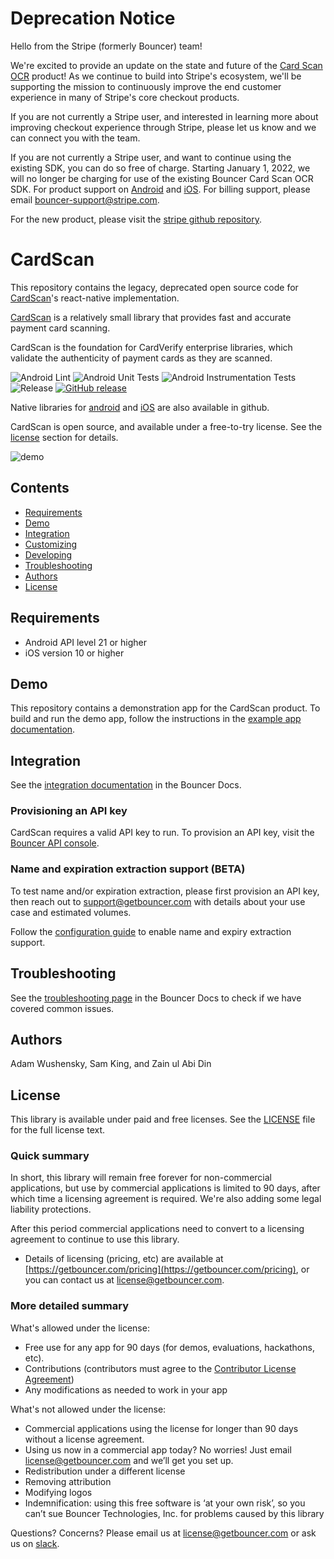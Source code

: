 # Deprecation Notice
Hello from the Stripe (formerly Bouncer) team!

We're excited to provide an update on the state and future of the [Card Scan OCR](https://github.com/stripe/stripe-android/tree/master/stripecardscan) product! As we continue to build into Stripe's ecosystem, we'll be supporting the mission to continuously improve the end customer experience in many of Stripe's core checkout products.

If you are not currently a Stripe user, and interested in learning more about improving checkout experience through Stripe, please let us know and we can connect you with the team.

If you are not currently a Stripe user, and want to continue using the existing SDK, you can do so free of charge. Starting January 1, 2022, we will no longer be charging for use of the existing Bouncer Card Scan OCR SDK. For product support on [Android](https://github.com/stripe/stripe-android/issues) and [iOS](https://github.com/stripe/stripe-ios/issues). For billing support, please email [bouncer-support@stripe.com](mailto:bouncer-support@stripe.com).

For the new product, please visit the [stripe github repository](https://github.com/stripe/stripe-android/tree/master/stripecardscan).

# CardScan
This repository contains the legacy, deprecated open source code for [CardScan](https://www.getbouncer.com)'s react-native implementation.

[CardScan](https://www.getbouncer.com/) is a relatively small library that provides fast and accurate payment card scanning.

CardScan is the foundation for CardVerify enterprise libraries, which validate the authenticity of payment cards as they are scanned.

![Android Lint](https://github.com/getbouncer/react-native-cardscan/workflows/Android%20Lint/badge.svg)
![Android Unit Tests](https://github.com/getbouncer/react-native-cardscan/workflows/Android%20Unit%20Tests/badge.svg)
![Android Instrumentation Tests](https://github.com/getbouncer/react-native-cardscan/workflows/Android%20Instrumentation%20Tests/badge.svg)
![Release](https://github.com/getbouncer/react-native-cardscan/workflows/Release/badge.svg)
[![GitHub release](https://img.shields.io/github/release/getbouncer/react-native-cardscan.svg?maxAge=60)](https://github.com/getbouncer/react-native-cardscan/releases)

Native libraries for [android](https://github.com/getbouncer/cardscan-andorid) and [iOS](https://github.com/getbouncer/cardscan-ios) are also available in github.

CardScan is open source, and available under a free-to-try license. See the [license](#license) section for details.

![demo](docs/images/demo.gif)

## Contents
* [Requirements](#requirements)
* [Demo](#demo)
* [Integration](#integration)
* [Customizing](#customizing)
* [Developing](#developing)
* [Troubleshooting](#troubleshooting)
* [Authors](#authors)
* [License](#license)

## Requirements
* Android API level 21 or higher
* iOS version 10 or higher

## Demo
This repository contains a demonstration app for the CardScan product. To build and run the demo app, follow the instructions in the [example app documentation](https://docs.getbouncer.com/card-scan/react-native-integration-guide#example-app).

## Integration
See the [integration documentation](https://docs.getbouncer.com/card-scan/react-native-integration-guide) in the Bouncer Docs.

### Provisioning an API key
CardScan requires a valid API key to run. To provision an API key, visit the [Bouncer API console](https://api.getbouncer.com/console).

### Name and expiration extraction support (BETA)
To test name and/or expiration extraction, please first provision an API key, then reach out to [support@getbouncer.com](mailto:support@getbouncer.com) with details about your use case and estimated volumes.

Follow the [configuration guide](https://docs.getbouncer.com/card-scan/react-native-integration-guide#configuration) to enable name and expiry extraction support.

## Troubleshooting
See the [troubleshooting page](https://docs.getbouncer.com/card-scan/react-native-integration-guide/troubleshooting) in the Bouncer Docs to check if we have covered common issues.

## Authors
Adam Wushensky, Sam King, and Zain ul Abi Din

## License
This library is available under paid and free licenses. See the [LICENSE](LICENSE) file for the full license text.

### Quick summary
In short, this library will remain free forever for non-commercial applications, but use by commercial applications is limited to 90 days, after which time a licensing agreement is required. We're also adding some legal liability protections.

After this period commercial applications need to convert to a licensing agreement to continue to use this library.
* Details of licensing (pricing, etc) are available at [https://getbouncer.com/pricing](https://getbouncer.com/pricing), or you can contact us at [license@getbouncer.com](mailto:license@getbouncer.com).

### More detailed summary
What's allowed under the license:
* Free use for any app for 90 days (for demos, evaluations, hackathons, etc).
* Contributions (contributors must agree to the [Contributor License Agreement](Contributor%20License%20Agreement))
* Any modifications as needed to work in your app

What's not allowed under the license:
* Commercial applications using the license for longer than 90 days without a license agreement. 
* Using us now in a commercial app today? No worries! Just email [license@getbouncer.com](mailto:license@getbouncer.com) and we’ll get you set up.
* Redistribution under a different license
* Removing attribution
* Modifying logos
* Indemnification: using this free software is ‘at your own risk’, so you can’t sue Bouncer Technologies, Inc. for problems caused by this library

Questions? Concerns? Please email us at [license@getbouncer.com](mailto:license@getbouncer.com) or ask us on [slack](https://getbouncer.slack.com).
